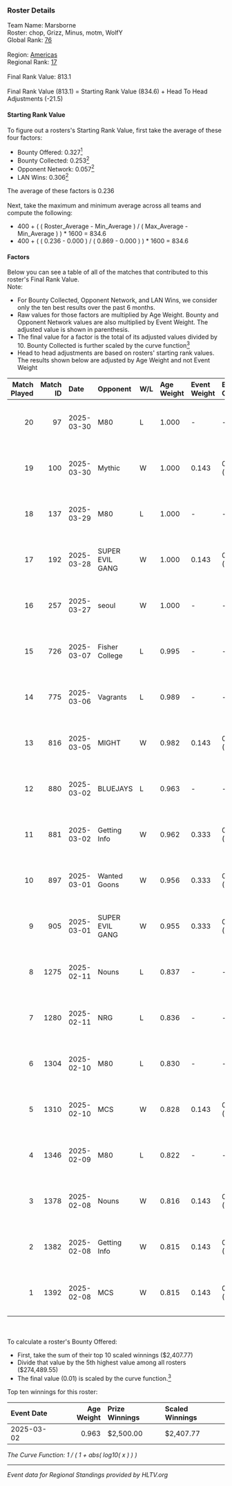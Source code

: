 ### Roster Details<br />
Team Name: Marsborne<br />
Roster: chop, Grizz, Minus, motm, WolfY<br />
Global Rank: [76](../../standings_global_2025_04_07.md)<br />
<br />
Region: [Americas]( ../../standings_americas_2025_04_07.md)<br />
Regional Rank: [17]( ../../standings_americas_2025_04_07.md)<br />
<br />
Final Rank Value:  813.1<br />
<br />
Final Rank Value (813.1) = Starting Rank Value (834.6) + Head To Head Adjustments (-21.5)<br />

#### Starting Rank Value<br />
To figure out a rosters's Starting Rank Value, first take the average of these four factors:<br />
- Bounty Offered: 0.327[<sup>1</sup>](#table2)
- Bounty Collected: 0.253[<sup>2</sup>](#table1)
- Opponent Network: 0.057[<sup>2</sup>](#table1)
- LAN Wins: 0.306[<sup>2</sup>](#table1)

The average of these factors is 0.236<br />
<br />
Next, take the maximum and minimum average across all teams and compute the following:<br />
- 400 + ( ( Roster_Average - Min_Average ) / ( Max_Average - Min_Average ) ) * 1600 = 834.6
- 400 + ( ( 0.236 - 0.000 ) / ( 0.869 - 0.000 ) ) * 1600 = 834.6


#### Factors<br />
Below you can see a table of all of the matches that contributed to this roster's Final Rank Value.<br />
Note:<br />

- For Bounty Collected, Opponent Network, and LAN Wins, we consider only the ten best results over the past 6 months.
- Raw values for those factors are multiplied by Age Weight. Bounty and Opponent Network values are also multiplied by Event Weight. The adjusted value is shown in parenthesis.
- The final value for a factor is the total of its adjusted values divided by 10. Bounty Collected is further scaled by the curve function[<sup>3</sup>](#curveFunction)
- Head to head adjustments are based on rosters' starting rank values. The results shown below are adjusted by Age Weight and not Event Weight
<span id="table1"></span><br />


| Match Played | Match ID | Date       | Opponent        | W/L | Age Weight | Event Weight | Bounty Collected | Opponent Network | LAN Wins  | H2H Adj. | Roster                          |
| -: | -: | :- | :- | :- | :- | :- | :- | :- | :- | -: | :- |
|           20 |       97 | 2025-03-30 | M80             | L   | 1.000      | -            | -                | -                | -         |    -5.37 | chop, Grizz, Minus, motm, WolfY |
|           19 |      100 | 2025-03-30 | Mythic          | W   | 1.000      | 0.143        | 0.000 (0.000)    | 0.268 (0.038)    | 0 (0.000) |     5.78 | chop, Grizz, Minus, motm, WolfY |
|           18 |      137 | 2025-03-29 | M80             | L   | 1.000      | -            | -                | -                | -         |    -5.50 | chop, Grizz, Minus, motm, WolfY |
|           17 |      192 | 2025-03-28 | SUPER EVIL GANG | W   | 1.000      | 0.143        | 0.006 (0.001)    | 0.282 (0.040)    | 0 (0.000) |     7.69 | chop, Grizz, Minus, motm, WolfY |
|           16 |      257 | 2025-03-27 | seoul           | W   | 1.000      | -            | -                | -                | 0 (0.000) |     2.62 | chop, Grizz, Minus, motm, WolfY |
|           15 |      726 | 2025-03-07 | Fisher College  | L   | 0.995      | -            | -                | -                | -         |   -22.20 | chop, Grizz, Minus, motm, WolfY |
|           14 |      775 | 2025-03-06 | Vagrants        | L   | 0.989      | -            | -                | -                | -         |   -26.22 | chop, Grizz, Minus, motm, WolfY |
|           13 |      816 | 2025-03-05 | MIGHT           | W   | 0.982      | 0.143        | 0.005 (0.001)    | 0.508 (0.071)    | 0 (0.000) |    10.47 | chop, Grizz, Minus, motm, WolfY |
|           12 |      880 | 2025-03-02 | BLUEJAYS        | L   | 0.963      | -            | -                | -                | -         |   -10.25 | chop, Grizz, Minus, motm, WolfY |
|           11 |      881 | 2025-03-02 | Getting Info    | W   | 0.962      | 0.333        | 0.010 (0.003)    | 0.375 (0.120)    | 1 (0.962) |    13.59 | chop, Grizz, Minus, motm, WolfY |
|           10 |      897 | 2025-03-01 | Wanted Goons    | W   | 0.956      | 0.333        | 0.007 (0.002)    | 0.200 (0.064)    | 1 (0.956) |     9.51 | chop, Grizz, Minus, motm, WolfY |
|            9 |      905 | 2025-03-01 | SUPER EVIL GANG | W   | 0.955      | 0.333        | 0.006 (0.002)    | 0.282 (0.090)    | 1 (0.955) |     8.02 | chop, Grizz, Minus, motm, WolfY |
|            8 |     1275 | 2025-02-11 | Nouns           | L   | 0.837      | -            | -                | -                | -         |   -16.02 | chop, Grizz, Minus, motm, WolfY |
|            7 |     1280 | 2025-02-11 | NRG             | L   | 0.836      | -            | -                | -                | -         |    -9.67 | chop, Grizz, Minus, motm, WolfY |
|            6 |     1304 | 2025-02-10 | M80             | L   | 0.830      | -            | -                | -                | -         |    -7.71 | chop, Grizz, Minus, motm, WolfY |
|            5 |     1310 | 2025-02-10 | MCS             | W   | 0.828      | 0.143        | 0.002 (0.000)    | 0.097 (0.011)    | 0 (0.000) |     5.12 | chop, Grizz, Minus, motm, WolfY |
|            4 |     1346 | 2025-02-09 | M80             | L   | 0.822      | -            | -                | -                | -         |    -7.96 | chop, Grizz, Minus, motm, WolfY |
|            3 |     1378 | 2025-02-08 | Nouns           | W   | 0.816      | 0.143        | 0.005 (0.001)    | 0.660 (0.077)    | 0 (0.000) |     9.53 | chop, Grizz, Minus, motm, WolfY |
|            2 |     1382 | 2025-02-08 | Getting Info    | W   | 0.815      | 0.143        | 0.010 (0.001)    | 0.375 (0.044)    | 0 (0.000) |    11.78 | chop, Grizz, Minus, motm, WolfY |
|            1 |     1392 | 2025-02-08 | MCS             | W   | 0.815      | 0.143        | 0.002 (0.000)    | 0.097 (0.011)    | -         |     5.29 | chop, Grizz, Minus, motm, WolfY |

<br />
<span id="table2"></span><br />
To calculate a roster's Bounty Offered:<br />

- First, take the sum of their top 10 scaled winnings ($2,407.77)
- Divide that value by the 5th highest value among all rosters ($274,489.55)
- The final value (0.01) is scaled by the curve function.[<sup>3</sup>](#curveFunction)

Top ten winnings for this roster:<br />

| Event Date | Age Weight | Prize Winnings | Scaled Winnings |
| :- | -: | :- | :- |
| 2025-03-02 |      0.963 | $2,500.00      | $2,407.77       |


<span id="curveFunction"></span>_The Curve Function: 1 / ( 1 + abs( log10( x ) ) )_<br />

---
_Event data for Regional Standings provided by HLTV.org_<br />
